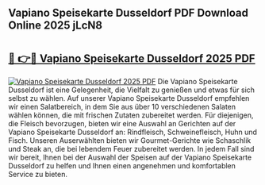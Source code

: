## Vapiano Speisekarte Dusseldorf PDF Download Online 2025 jLcN8

# <h2><a href="http://gcdlbc3.nevu.top/?p=Vapiano+Speisekarte+Dusseldorf">🔗 👉🔴 Vapiano Speisekarte Dusseldorf 2025 PDF</a></h2>

[![Vapiano Speisekarte Dusseldorf 2025 PDF](https://i.imgur.com/dBaPXMq.png)](http://gcdlbc3.nevu.top/?p=Vapiano+Speisekarte+Dusseldorf)
Die Vapiano Speisekarte Dusseldorf ist eine Gelegenheit, die Vielfalt zu genießen und etwas für sich selbst zu wählen. Auf unserer Vapiano Speisekarte Dusseldorf empfehlen wir einen Salatbereich, in dem Sie aus über 10 verschiedenen Salaten wählen können, die mit frischen Zutaten zubereitet werden. Für diejenigen, die Fleisch bevorzugen, bieten wir eine Auswahl an Gerichten auf der Vapiano Speisekarte Dusseldorf an: Rindfleisch, Schweinefleisch, Huhn und Fisch. Unseren Auserwählten bieten wir Gourmet-Gerichte wie Schaschlik und Steak an, die bei lebendem Feuer zubereitet werden. In jedem Fall sind wir bereit, Ihnen bei der Auswahl der Speisen auf der Vapiano Speisekarte Dusseldorf zu helfen und Ihnen einen angenehmen und komfortablen Service zu bieten.
